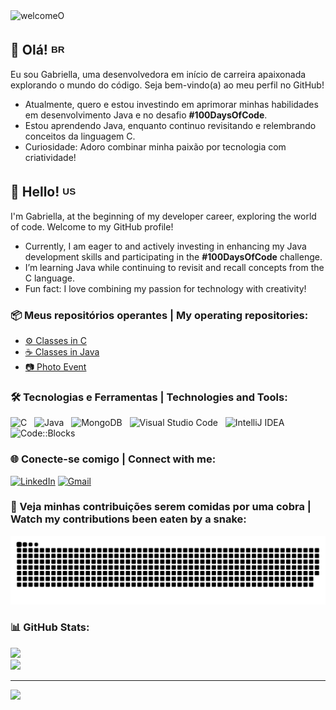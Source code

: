 <img src="https://github.com/user-attachments/assets/ffc45e27-2a46-42be-ada4-76cf6342a438" alt="welcomeO" />

## 👋 Olá! <sup><sub><b><span style="font-size: 15px; font-family: Arial, sans-serif;">BR</span></b></sub></sup>

Eu sou Gabriella, uma desenvolvedora em início de carreira apaixonada explorando o mundo do código. Seja bem-vindo(a) ao meu perfil no GitHub!

- Atualmente, quero e estou investindo em aprimorar minhas habilidades em desenvolvimento Java e no desafio **#100DaysOfCode**.
- Estou aprendendo Java, enquanto continuo revisitando e relembrando conceitos da linguagem C.
- Curiosidade: Adoro combinar minha paixão por tecnologia com criatividade!

## 👋 Hello! <sup><sub><b><span style="font-size: 15px; font-family: Arial, sans-serif;">US</span></b></sub></sup>

I'm Gabriella, at the beginning of my developer career, exploring the world of code. Welcome to my GitHub profile!

- Currently, I am eager to and actively investing in enhancing my Java development skills and participating in the **#100DaysOfCode** challenge.
- I’m learning Java while continuing to revisit and recall concepts from the C language.
- Fun fact: I love combining my passion for technology with creativity!

### 📦 Meus repositórios operantes | My operating repositories:
- [⚙️ Classes in C](https://github.com/gabriellatcc/Classes-in-C)
- [☕ Classes in Java](https://github.com/gabriellatcc/Classes-in-Java)
- [📷 Photo Event](https://github.com/gabriellatcc/PhotoEvent)

### 🛠️ Tecnologias e Ferramentas | Technologies and Tools:
![C](https://img.icons8.com/color/48/000000/c-programming.png) ‎ ‎ ![Java](https://img.icons8.com/color/48/000000/java-coffee-cup-logo.png)  ‎ ‎ ![MongoDB](https://img.icons8.com/color/48/000000/mongodb.png) ‎ ‎ ![Visual Studio Code](https://img.icons8.com/color/48/000000/visual-studio-code-2019.png)  ‎  ‎ ![IntelliJ IDEA](https://img.icons8.com/color/48/000000/intellij-idea.png)‎ ‎   ![Code::Blocks](https://img.icons8.com/color/48/000000/code-blocks.png) 

### 🌐 Conecte-se comigo | Connect with me:
[![LinkedIn](https://img.shields.io/badge/LinkedIn-blue?style=for-the-badge&logo=linkedin)](https://www.linkedin.com/in/gabriellatccorrea/)
[![Gmail](https://img.shields.io/badge/Gmail-%23D14836?style=for-the-badge&logo=gmail&logoColor=white)](mailto:gabriellatccorrea@gmail.com)

### 🐍 Veja minhas contribuições serem comidas por uma cobra | Watch my contributions been eaten by a snake:
![Snake animation](https://raw.githubusercontent.com/6b11h/6b11h/output/snake.svg)

### 📊 GitHub Stats:
![](https://github-readme-stats.vercel.app/api?username=gabriellatcc&theme=dark&hide_border=false&include_all_commits=false&count_private=false)<br/>
![](https://nirzak-streak-stats.vercel.app/?user=gabriellatcc&theme=dark&hide_border=false)<br/>

---
[![](https://visitcount.itsvg.in/api?id=gabriellatcc&icon=0&color=0)](https://visitcount.itsvg.in)

